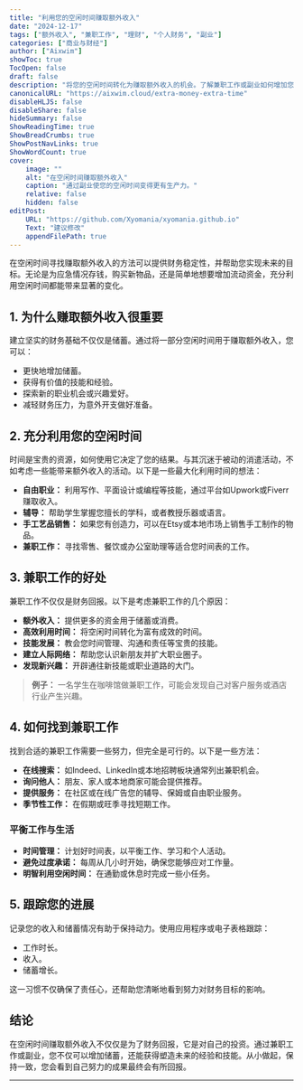 ```yaml
---
title: "利用您的空闲时间赚取额外收入"
date: "2024-12-17"
tags: ["额外收入", "兼职工作", "理财", "个人财务", "副业"]
categories: ["商业与财经"]
author: ["Aixwim"]
showToc: true
TocOpen: false
draft: false
description: "将您的空闲时间转化为赚取额外收入的机会。了解兼职工作或副业如何增加您的储蓄并确保您的财务未来。"
canonicalURL: "https://aixwim.cloud/extra-money-extra-time"
disableHLJS: false
disableShare: false
hideSummary: false
ShowReadingTime: true
ShowBreadCrumbs: true
ShowPostNavLinks: true
ShowWordCount: true
cover:
    image: ""
    alt: "在空闲时间赚取额外收入"
    caption: "通过副业使您的空闲时间变得更有生产力。"
    relative: false
    hidden: false
editPost:
    URL: "https://github.com/Xyomania/xyomania.github.io"
    Text: "建议修改"
    appendFilePath: true
---
```


在空闲时间寻找赚取额外收入的方法可以提供财务稳定性，并帮助您实现未来的目标。无论是为应急情况存钱，购买新物品，还是简单地想要增加流动资金，充分利用空闲时间都能带来显著的变化。

## 1. **为什么赚取额外收入很重要**

建立坚实的财务基础不仅仅是储蓄。通过将一部分空闲时间用于赚取额外收入，您可以：
- 更快地增加储蓄。
- 获得有价值的技能和经验。
- 探索新的职业机会或兴趣爱好。
- 减轻财务压力，为意外开支做好准备。

## 2. **充分利用您的空闲时间**

时间是宝贵的资源，如何使用它决定了您的结果。与其沉迷于被动的消遣活动，不如考虑一些能带来额外收入的活动。以下是一些最大化利用时间的想法：
- **自由职业：** 利用写作、平面设计或编程等技能，通过平台如Upwork或Fiverr赚取收入。
- **辅导：** 帮助学生掌握您擅长的学科，或者教授乐器或语言。
- **手工艺品销售：** 如果您有创造力，可以在Etsy或本地市场上销售手工制作的物品。
- **兼职工作：** 寻找零售、餐饮或办公室助理等适合您时间表的工作。

## 3. **兼职工作的好处**

兼职工作不仅仅是财务回报。以下是考虑兼职工作的几个原因：
- **额外收入：** 提供更多的资金用于储蓄或消费。
- **高效利用时间：** 将空闲时间转化为富有成效的时间。
- **技能发展：** 教会您时间管理、沟通和责任等宝贵的技能。
- **建立人际网络：** 帮助您认识新朋友并扩大职业圈子。
- **发现新兴趣：** 开辟通往新技能或职业道路的大门。

> **例子：** 一名学生在咖啡馆做兼职工作，可能会发现自己对客户服务或酒店行业产生兴趣。

## 4. **如何找到兼职工作**

找到合适的兼职工作需要一些努力，但完全是可行的。以下是一些方法：
- **在线搜索：** 如Indeed、LinkedIn或本地招聘板块通常列出兼职机会。
- **询问他人：** 朋友、家人或本地商家可能会提供推荐。
- **提供服务：** 在社区或在线广告您的辅导、保姆或自由职业服务。
- **季节性工作：** 在假期或旺季寻找短期工作。

### 平衡工作与生活
- **时间管理：** 计划好时间表，以平衡工作、学习和个人活动。
- **避免过度承诺：** 每周从几小时开始，确保您能够应对工作量。
- **明智利用空闲时间：** 在通勤或休息时完成一些小任务。

## 5. **跟踪您的进展**

记录您的收入和储蓄情况有助于保持动力。使用应用程序或电子表格跟踪：
- 工作时长。
- 收入。
- 储蓄增长。

这一习惯不仅确保了责任心，还帮助您清晰地看到努力对财务目标的影响。

## 结论

在空闲时间赚取额外收入不仅仅是为了财务回报，它是对自己的投资。通过兼职工作或副业，您不仅可以增加储蓄，还能获得塑造未来的经验和技能。从小做起，保持一致，您会看到自己努力的成果最终会有所回报。

---
